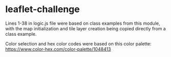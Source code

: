 # leaflet-challenge

Lines 1-38 in logic.js file were based on class examples from this module, with the map initialization and tile layer creation being copied directly from a class example.

Color selection and hex color codes were based on this color palette: https://www.color-hex.com/color-palette/1048413 
